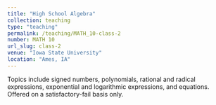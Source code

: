 ```yaml
---
title: "High School Algebra"
collection: teaching
type: "teaching"
permalink: /teaching/MATH_10-class-2
number: MATH 10
url_slug: class-2
venue: "Iowa State University"
location: "Ames, IA"
---
```


Topics include signed numbers, polynomials, rational and radical expressions, exponential and logarithmic expressions, and equations. Offered on a satisfactory-fail basis only.
